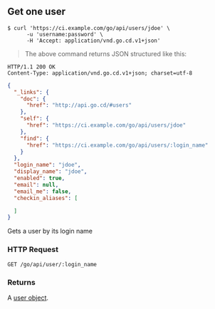 ## Get one user

```shell
$ curl 'https://ci.example.com/go/api/users/jdoe' \
      -u 'username:password' \
      -H 'Accept: application/vnd.go.cd.v1+json'
```

> The above command returns JSON structured like this:

```http
HTTP/1.1 200 OK
Content-Type: application/vnd.go.cd.v1+json; charset=utf-8
```

```json
{
  "_links": {
    "doc": {
      "href": "http://api.go.cd/#users"
    },
    "self": {
      "href": "https://ci.example.com/go/api/users/jdoe"
    },
    "find": {
      "href": "https://ci.example.com/go/api/users/:login_name"
    }
  },
  "login_name": "jdoe",
  "display_name": "jdoe",
  "enabled": true,
  "email": null,
  "email_me": false,
  "checkin_aliases": [

  ]
}
```

Gets a user by its login name

### HTTP Request

`GET /go/api/user/:login_name`

### Returns

A [user object](#the-user-object).

